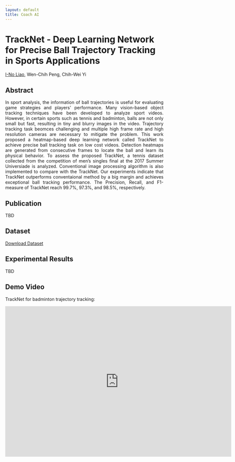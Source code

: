 ```yaml
---
layout: default
title: Coach AI
---
```


# TrackNet - Deep Learning Network for Precise Ball Trajectory Tracking in Sports Applications
<a href="https://github.com/INoLiao" target="_blank">I-No Liao</a>, Wen-Chih Peng, Chih-Wei Yi

## Abstract
<div align="justify">
In sport analysis, the information of ball trajectories is useful for evaluating game strategies and players' performance. Many vision-based object tracking techniques have been developed to analyze sport videos. However, in certain sports such as tennis and badminton, balls are not only small but fast, resulting in tiny and blurry images in the video. Trajectory tracking task beomces  challenging and multiple high frame rate and high resolution cameras are necessary to mitigate the problem. This work proposed a heatmap-based deep learning network called TrackNet to achieve precise ball tracking task on low cost videos. Detection heatmaps are generated from consecutive frames to locate the ball and learn its physical behavior. To assess the proposed TrackNet, a tennis dataset collected from the competition of men’s singles final at the 2017 Summer Universiade is analyzed. Conventional image processing algorithm is also implemented to compare with the TrackNet. Our experiments indicate that TrackNet outperforms conventaional method by a big margin and achieves exceptional ball tracking performance. The Precision, Recall, and F1-measure of TrackNet reach 99.7%, 97.3%, and 98.5%, respectively.
</div>

## Publication
TBD

## Dataset
<a href="https://drive.google.com/uc?id=1Wc4pQBRs-JQspOlopYzhIPScn9Vx0Y29&export=download" target="_blank">Download Dataset</a>

## Experimental Results
TBD

## Demo Video

TrackNet for badminton trajectory tracking:

<iframe width="720" height="480" src="https://www.youtube.com/embed/tJ0a6mvqxb4" frameborder="0" allow="accelerometer; autoplay; encrypted-media; gyroscope; picture-in-picture" allowfullscreen></iframe>
